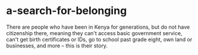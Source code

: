 # a-search-for-belonging


There are people who have been in Kenya for generations, but do not have citizenship there, meaning they can't access basic government service, can't get birth certificates or IDs, go to school past grade eight, own land or businesses, and more – this is their story.

